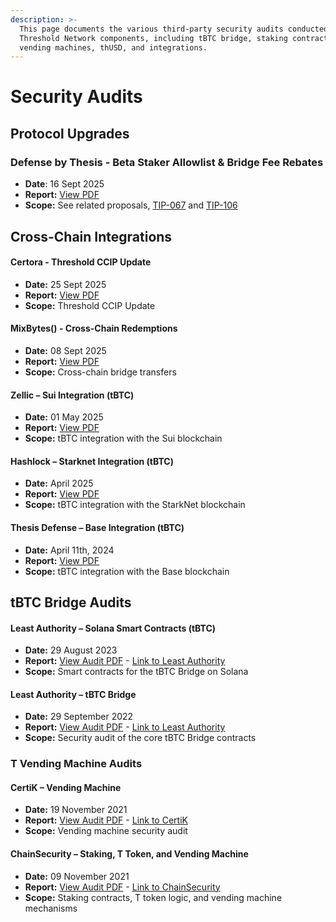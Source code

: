 ```yaml
---
description: >-
  This page documents the various third-party security audits conducted on
  Threshold Network components, including tBTC bridge, staking contracts, the
  vending machines, thUSD, and integrations.
---
```


# Security Audits

## Protocol Upgrades

### Defense by Thesis - Beta Staker Allowlist & Bridge Fee Rebates

* **Date**: 16 Sept 2025
* **Report:** [View PDF](https://drive.google.com/file/d/1ymBpfc9vihOVA-XccqhpeitnZS208O5u/view)&#x20;
* **Scope:** See related proposals, [TIP-067](https://forum.threshold.network/t/beta-staker-expansion-tip-067-compensation-adjustment/1113) and [TIP-106](https://forum.threshold.network/t/tip-106-experimenting-with-a-tbtc-fee-rebate-for-locking-t-tokens/1146)

## Cross-Chain Integrations

#### Certora - Threshold CCIP Update

* **Date:** 25 Sept 2025
* **Report:** [View PDF](https://drive.google.com/file/d/1Sxc5qx69qQtqdy7AtscoAHyGaSyqyYJM/view?usp=sharing)
* **Scope:** Threshold CCIP Update

#### MixBytes() - Cross-Chain Redemptions

* **Date:** 08 Sept 2025
* **Report:** [View PDF](https://drive.google.com/file/d/1rbVYly_VuW6LdAwhpbgxO8DpNiBn-6Vk/view?usp=sharing)
* **Scope:** Cross-chain bridge transfers

#### Zellic – Sui Integration (tBTC)

* **Date:** 01 May 2025
* **Report:** [View PDF](https://www.notion.so/threshold-labs/tBTC-Direct-Minting-Audit-Reports-1ec45959b48e8008ab0fe7b20a130760?source=copy_link#1f345959b48e8033a1cfffe4ab1922e1)
* **Scope:** tBTC integration with the Sui blockchain

#### Hashlock – Starknet Integration (tBTC)

* **Date:** April 2025
* **Report:** [View PDF](https://www.notion.so/threshold-labs/tBTC-Direct-Minting-Audit-Reports-1ec45959b48e8008ab0fe7b20a130760?source=copy_link#1f345959b48e80bba0cbccff21d5bf7b)
* **Scope:** tBTC integration with the StarkNet blockchain

#### **Thesis Defense – Base Integration (tBTC)**

* **Date:** April 11th, 2024
* **Report:** [View PDF](https://github.com/Thesis-Defense/Security-Audit-Reports/blob/main/PDFs/240411_Thesis_Defense-Threshold_tBTC_Base_Smart_Contracts_Security_Audit_Report.pdf)
* **Scope:** tBTC integration with the Base blockchain

## tBTC Bridge Audits

#### Least Authority – Solana Smart Contracts (tBTC)

* **Date:** 29 August 2023
* **Report:** [View Audit PDF](https://leastauthority.com/blog/audits/audit-of-keep-network-solana-smart-contracts/) - [Link to Least Authority](https://leastauthority.com/blog/audits/audit-of-keep-network-solana-smart-contracts/)
* **Scope:** Smart contracts for the tBTC Bridge on Solana

#### Least Authority – tBTC Bridge

* **Date:** 29 September 2022
* **Report:** [View Audit PDF](https://github.com/threshold-network/security-audits/blob/main/29-Sep-2022-LeastAuthority.pdf) - [Link to Least Authority](https://leastauthority.com/blog/audits/audit-of-keep-network-tbtc-bridge-v2/)
* **Scope:** Security audit of the core tBTC Bridge contracts

### T Vending Machine Audits

#### CertiK – Vending Machine

* **Date:** 19 November 2021
* **Report:** [View Audit PDF](https://github.com/threshold-network/security-audits/blob/main/19-Nov-2021-CertiK.pdf) - [Link to CertiK](https://www.certik.com/projects/threshold-network)
* **Scope:** Vending machine security audit

#### ChainSecurity – Staking, T Token, and Vending Machine

* **Date:** 09 November 2021
* **Report:** [View Audit PDF](https://github.com/threshold-network/security-audits/blob/main/09-Nov-2021-ChainSecurity.pdf) - [Link to ChainSecurity](https://chainsecurity.com/security-audit/threshold-network)
* **Scope:** Staking contracts, T token logic, and vending machine mechanisms

